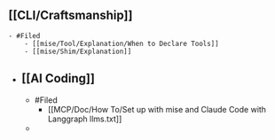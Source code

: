 ## [[CLI/Craftsmanship]]
	- #Filed
		- [[mise/Tool/Explanation/When to Declare Tools]]
		- [[mise/Shim/Explanation]]
- ## [[AI Coding]]
	- #Filed
		- [[MCP/Doc/How To/Set up with mise and Claude Code with Langgraph llms.txt]]
	-